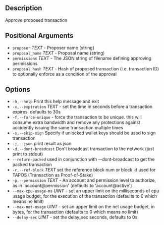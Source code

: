## Description
Approve proposed transaction

## Positional Arguments
- `proposer` _TEXT_ - Proposer name (string)
- `proposal_name` _TEXT_ - Proposal name (string)
- `permissions` _TEXT_ - The JSON string of filename defining approving permissions
- `proposal_hash` _TEXT_ - Hash of proposed transaction (i.e. transaction ID) to optionally enforce as a condition of the approval

## Options


- `-h,--help` Print this help message and exit
- `-x,--expiration` _TEXT_ - set the time in seconds before a transaction expires, defaults to 30s
- `-f,--force-unique` - force the transaction to be unique. this will consume extra bandwidth and remove any protections against accidently issuing the same transaction multiple times
- `-s,--skip-sign` Specify if unlocked wallet keys should be used to sign transaction
- `-j,--json` print result as json
- `-d,--dont-broadcast` Don't broadcast transaction to the network (just print to stdout)
- `--return-packed` used in conjunction with --dont-broadcast to get the packed transaction
- `-r,--ref-block` _TEXT_         set the reference block num or block id used for TAPOS (Transaction as Proof-of-Stake)
- `-p,--permission`  _TEXT_ - An account and permission level to authorize, as in 'account@permission' (defaults to 'account@active')
- `--max-cpu-usage-ms` _UINT_ - set an upper limit on the milliseconds of cpu usage budget, for the execution of the transaction (defaults to 0 which means no limit)
- `--max-net-usage` _UINT_ - set an upper limit on the net usage budget, in bytes, for the transaction (defaults to 0 which means no limit)
- `--delay-sec` _UINT_ - set the delay_sec seconds, defaults to 0s
